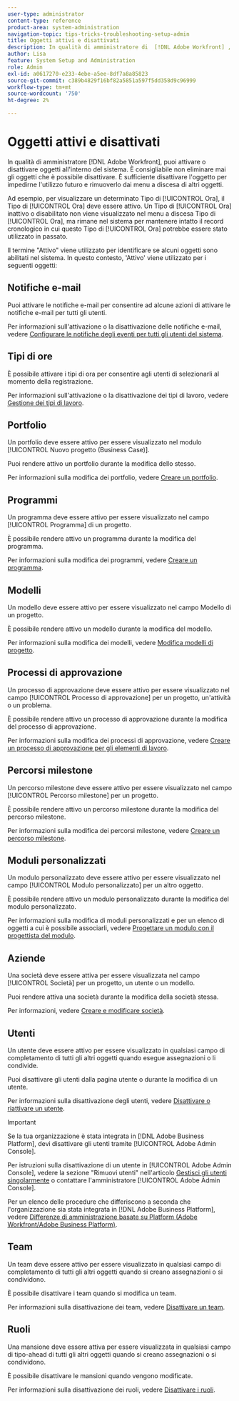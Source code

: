 ```yaml
---
user-type: administrator
content-type: reference
product-area: system-administration
navigation-topic: tips-tricks-troubleshooting-setup-admin
title: Oggetti attivi e disattivati
description: In qualità di amministratore di  [!DNL Adobe Workfront] , puoi attivare o disattivare oggetti all'interno del sistema. È consigliabile non eliminare mai gli oggetti che è possibile disattivare. È sufficiente disattivare l'oggetto per impedirne l'utilizzo futuro e rimuoverlo dai menu a discesa di altri oggetti.
author: Lisa
feature: System Setup and Administration
role: Admin
exl-id: a0617270-e233-4ebe-a5ee-8df7a8a85823
source-git-commit: c389b4829f16bf82a5851a597f5dd358d9c96999
workflow-type: tm+mt
source-wordcount: '750'
ht-degree: 2%

---
```


# Oggetti attivi e disattivati

In qualità di amministratore [!DNL Adobe Workfront], puoi attivare o disattivare oggetti all&#39;interno del sistema. È consigliabile non eliminare mai gli oggetti che è possibile disattivare. È sufficiente disattivare l&#39;oggetto per impedirne l&#39;utilizzo futuro e rimuoverlo dai menu a discesa di altri oggetti.

Ad esempio, per visualizzare un determinato Tipo di [!UICONTROL Ora], il Tipo di [!UICONTROL Ora] deve essere attivo. Un Tipo di [!UICONTROL Ora] inattivo o disabilitato non viene visualizzato nel menu a discesa Tipo di [!UICONTROL Ora], ma rimane nel sistema per mantenere intatto il record cronologico in cui questo Tipo di [!UICONTROL Ora] potrebbe essere stato utilizzato in passato.

Il termine &quot;Attivo&quot; viene utilizzato per identificare se alcuni oggetti sono abilitati nel sistema. In questo contesto, &#39;Attivo&#39; viene utilizzato per i seguenti oggetti:

## Notifiche e-mail

Puoi attivare le notifiche e-mail per consentire ad alcune azioni di attivare le notifiche e-mail per tutti gli utenti.

Per informazioni sull&#39;attivazione o la disattivazione delle notifiche e-mail, vedere [Configurare le notifiche degli eventi per tutti gli utenti del sistema](../../administration-and-setup/manage-workfront/emails/configure-event-notifications-for-everyone-in-the-system.md).

## Tipi di ore

È possibile attivare i tipi di ora per consentire agli utenti di selezionarli al momento della registrazione.

Per informazioni sull&#39;attivazione o la disattivazione dei tipi di lavoro, vedere [Gestione dei tipi di lavoro](../../administration-and-setup/set-up-workfront/configure-timesheets-schedules/hour-types.md).

## Portfolio

Un portfolio deve essere attivo per essere visualizzato nel modulo [!UICONTROL Nuovo progetto (Business Case)].

Puoi rendere attivo un portfolio durante la modifica dello stesso.

Per informazioni sulla modifica dei portfolio, vedere [Creare un portfolio](../../manage-work/portfolios/create-and-manage-portfolios/create-portfolios.md).

## Programmi

Un programma deve essere attivo per essere visualizzato nel campo [!UICONTROL Programma] di un progetto.

È possibile rendere attivo un programma durante la modifica del programma.

Per informazioni sulla modifica dei programmi, vedere [Creare un programma](../../manage-work/portfolios/create-and-manage-programs/create-program.md).

## Modelli

Un modello deve essere attivo per essere visualizzato nel campo Modello di un progetto.

È possibile rendere attivo un modello durante la modifica del modello.

Per informazioni sulla modifica dei modelli, vedere [Modifica modelli di progetto](../../manage-work/projects/create-and-manage-templates/edit-templates.md).

## Processi di approvazione

Un processo di approvazione deve essere attivo per essere visualizzato nel campo [!UICONTROL Processo di approvazione] per un progetto, un&#39;attività o un problema.

È possibile rendere attivo un processo di approvazione durante la modifica del processo di approvazione.

Per informazioni sulla modifica dei processi di approvazione, vedere [Creare un processo di approvazione per gli elementi di lavoro](../../administration-and-setup/customize-workfront/configure-approval-milestone-processes/create-approval-processes.md).

## Percorsi milestone

Un percorso milestone deve essere attivo per essere visualizzato nel campo [!UICONTROL Percorso milestone] per un progetto.

È possibile rendere attivo un percorso milestone durante la modifica del percorso milestone.

Per informazioni sulla modifica dei percorsi milestone, vedere [Creare un percorso milestone](../../administration-and-setup/customize-workfront/configure-approval-milestone-processes/create-milestone-path.md).

## Moduli personalizzati

Un modulo personalizzato deve essere attivo per essere visualizzato nel campo [!UICONTROL Modulo personalizzato] per un altro oggetto.

È possibile rendere attivo un modulo personalizzato durante la modifica del modulo personalizzato.

Per informazioni sulla modifica di moduli personalizzati e per un elenco di oggetti a cui è possibile associarli, vedere [Progettare un modulo con il progettista del modulo](/help/quicksilver/administration-and-setup/customize-workfront/create-manage-custom-forms/form-designer/design-a-form/design-a-form.md).

## Aziende

Una società deve essere attiva per essere visualizzata nel campo [!UICONTROL Società] per un progetto, un utente o un modello.

Puoi rendere attiva una società durante la modifica della società stessa.

Per informazioni, vedere [Creare e modificare società](../../administration-and-setup/set-up-workfront/organizational-setup/create-and-edit-companies.md).

## Utenti

Un utente deve essere attivo per essere visualizzato in qualsiasi campo di completamento di tutti gli altri oggetti quando esegue assegnazioni o li condivide.

Puoi disattivare gli utenti dalla pagina utente o durante la modifica di un utente.

Per informazioni sulla disattivazione degli utenti, vedere [Disattivare o riattivare un utente](../../administration-and-setup/add-users/create-and-manage-users/deactivate-a-user.md).

>[!IMPORTANT]
>
>Se la tua organizzazione è stata integrata in [!DNL Adobe Business Platform], devi disattivare gli utenti tramite [!UICONTROL Adobe Admin Console].
>
>Per istruzioni sulla disattivazione di un utente in [!UICONTROL Adobe Admin Console], vedere la sezione &quot;Rimuovi utenti&quot; nell&#39;articolo [Gestisci gli utenti singolarmente](https://helpx.adobe.com/enterprise/using/manage-users-individually.html) o contattare l&#39;amministratore [!UICONTROL Adobe Admin Console].
>
>Per un elenco delle procedure che differiscono a seconda che l&#39;organizzazione sia stata integrata in [!DNL Adobe Business Platform], vedere [Differenze di amministrazione basate su Platform (Adobe Workfront/Adobe Business Platform)](../../administration-and-setup/get-started-wf-administration/actions-in-admin-console.md).

## Team

Un team deve essere attivo per essere visualizzato in qualsiasi campo di completamento di tutti gli altri oggetti quando si creano assegnazioni o si condividono.

È possibile disattivare i team quando si modifica un team.

Per informazioni sulla disattivazione dei team, vedere [Disattivare un team](../../people-teams-and-groups/create-and-manage-teams/deactivate-a-team.md).

## Ruoli

Una mansione deve essere attiva per essere visualizzata in qualsiasi campo di tipo-ahead di tutti gli altri oggetti quando si creano assegnazioni o si condividono.

È possibile disattivare le mansioni quando vengono modificate.

Per informazioni sulla disattivazione dei ruoli, vedere [Disattivare i ruoli](../../administration-and-setup/set-up-workfront/organizational-setup/deactivate-job-roles.md).
